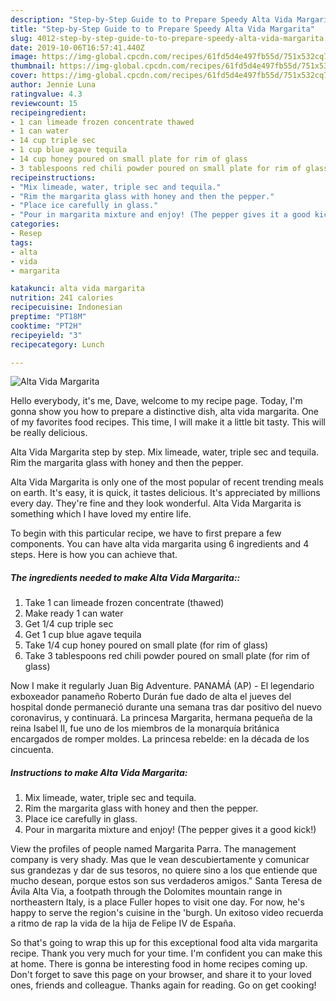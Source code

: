```yaml
---
description: "Step-by-Step Guide to to Prepare Speedy Alta Vida Margarita"
title: "Step-by-Step Guide to to Prepare Speedy Alta Vida Margarita"
slug: 4012-step-by-step-guide-to-to-prepare-speedy-alta-vida-margarita
date: 2019-10-06T16:57:41.440Z
image: https://img-global.cpcdn.com/recipes/61fd5d4e497fb55d/751x532cq70/alta-vida-margarita-recipe-main-photo.jpg
thumbnail: https://img-global.cpcdn.com/recipes/61fd5d4e497fb55d/751x532cq70/alta-vida-margarita-recipe-main-photo.jpg
cover: https://img-global.cpcdn.com/recipes/61fd5d4e497fb55d/751x532cq70/alta-vida-margarita-recipe-main-photo.jpg
author: Jennie Luna
ratingvalue: 4.3
reviewcount: 15
recipeingredient:
- 1 can limeade frozen concentrate thawed
- 1 can water
- 14 cup triple sec
- 1 cup blue agave tequila
- 14 cup honey poured on small plate for rim of glass
- 3 tablespoons red chili powder poured on small plate for rim of glass
recipeinstructions:
- "Mix limeade, water, triple sec and tequila."
- "Rim the margarita glass with honey and then the pepper."
- "Place ice carefully in glass."
- "Pour in margarita mixture and enjoy! (The pepper gives it a good kick!)"
categories:
- Resep
tags:
- alta
- vida
- margarita

katakunci: alta vida margarita
nutrition: 241 calories
recipecuisine: Indonesian
preptime: "PT18M"
cooktime: "PT2H"
recipeyield: "3"
recipecategory: Lunch

---
```



![Alta Vida Margarita](https://img-global.cpcdn.com/recipes/61fd5d4e497fb55d/751x532cq70/alta-vida-margarita-recipe-main-photo.jpg)

Hello everybody, it's me, Dave, welcome to my recipe page. Today, I'm gonna show you how to prepare a distinctive dish, alta vida margarita. One of my favorites food recipes. This time, I will make it a little bit tasty. This will be really delicious.

Alta Vida Margarita step by step. Mix limeade, water, triple sec and tequila. Rim the margarita glass with honey and then the pepper.

Alta Vida Margarita is only one of the most popular of recent trending meals on earth. It's easy, it is quick, it tastes delicious. It's appreciated by millions every day. They're fine and they look wonderful. Alta Vida Margarita is something which I have loved my entire life.


To begin with this particular recipe, we have to first prepare a few components. You can have alta vida margarita using 6 ingredients and 4 steps. Here is how you can achieve that.

##### The ingredients needed to make Alta Vida Margarita::

1. Take 1 can limeade frozen concentrate (thawed)
1. Make ready 1 can water
1. Get 1/4 cup triple sec
1. Get 1 cup blue agave tequila
1. Take 1/4 cup honey poured on small plate (for rim of glass)
1. Take 3 tablespoons red chili powder poured on small plate (for rim of glass)


Now I make it regularly Juan Big Adventure. PANAMÁ (AP) - El legendario exboxeador panameño Roberto Durán fue dado de alta el jueves del hospital donde permaneció durante una semana tras dar positivo del nuevo coronavirus, y continuará. La princesa Margarita, hermana pequeña de la reina Isabel II, fue uno de los miembros de la monarquía británica encargados de romper moldes. La princesa rebelde: en la década de los cincuenta. 

##### Instructions to make Alta Vida Margarita:

1. Mix limeade, water, triple sec and tequila.
1. Rim the margarita glass with honey and then the pepper.
1. Place ice carefully in glass.
1. Pour in margarita mixture and enjoy! (The pepper gives it a good kick!)


View the profiles of people named Margarita Parra. The management company is very shady. Mas que le vean descubiertamente y comunicar sus grandezas y dar de sus tesoros, no quiere sino a los que entiende que mucho desean, porque estos son sus verdaderos amigos.&#34; Santa Teresa de Ávila Alta Via, a footpath through the Dolomites mountain range in northeastern Italy, is a place Fuller hopes to visit one day. For now, he&#39;s happy to serve the region&#39;s cuisine in the &#39;burgh. Un exitoso video recuerda a ritmo de rap la vida de la hija de Felipe IV de España. 

So that's going to wrap this up for this exceptional food alta vida margarita recipe. Thank you very much for your time. I'm confident you can make this at home. There is gonna be interesting food in home recipes coming up. Don't forget to save this page on your browser, and share it to your loved ones, friends and colleague. Thanks again for reading. Go on get cooking!
